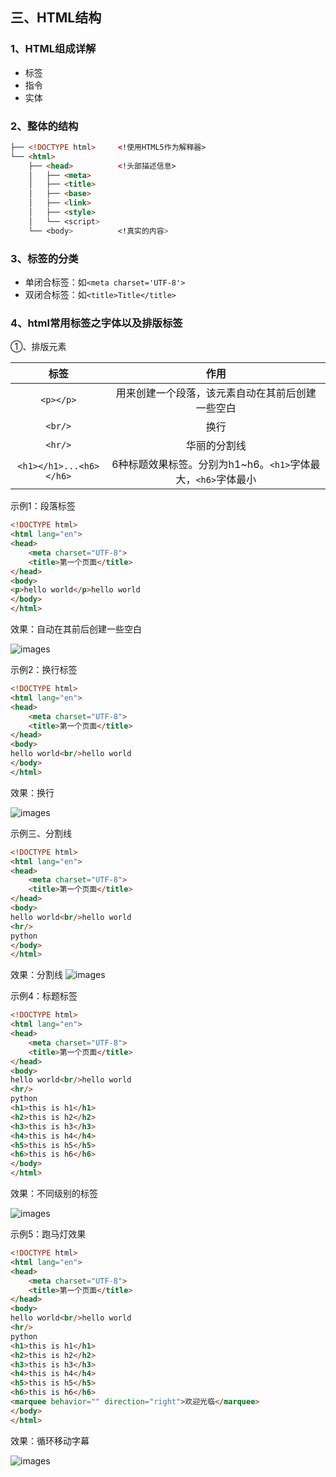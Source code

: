 ## 三、HTML结构

### 1、HTML组成详解

- 标签
- 指令
- 实体

### 2、整体的结构

```html
├── <!DOCTYPE html>     <!使用HTML5作为解释器>
└── <html>
    ├── <head>          <!头部描述信息>
    │   ├── <meta>
    │   ├── <title>
    │   ├── <base>
    │   ├── <link>
    │   ├── <style>
    │   └── <script>
    └── <body>          <!真实的内容>
```

### 3、标签的分类

- 单闭合标签：如`<meta charset='UTF-8'>`
- 双闭合标签：如`<title>Title</title>`

### 4、html常用标签之字体以及排版标签

①、排版元素

|          标签           |                             作用                             |
| :---------------------: | :----------------------------------------------------------: |
|        `<p></p>`        |       用来创建一个段落，该元素自动在其前后创建一些空白       |
|         `<br/>`         |                             换行                             |
|         `<hr/>`         |                         华丽的分割线                         |
| `<h1></h1>...<h6></h6>` | 6种标题效果标签。分别为h1~h6。`<h1>`字体最大，`<h6>`字体最小 |

示例1：段落标签

```html
<!DOCTYPE html>
<html lang="en">
<head>
    <meta charset="UTF-8">
    <title>第一个页面</title>
</head>
<body>
<p>hello world</p>hello world
</body>
</html>
```

效果：自动在其前后创建一些空白

![images](./images/3.png)

示例2：换行标签

```html
<!DOCTYPE html>
<html lang="en">
<head>
    <meta charset="UTF-8">
    <title>第一个页面</title>
</head>
<body>
hello world<br/>hello world
</body>
</html>
```

效果：换行

![images](./images/4.png)

示例三、分割线

```html
<!DOCTYPE html>
<html lang="en">
<head>
    <meta charset="UTF-8">
    <title>第一个页面</title>
</head>
<body>
hello world<br/>hello world
<hr/>
python
</body>
</html>
```
效果：分割线
![images](./images/5.png)

示例4：标题标签

```html
<!DOCTYPE html>
<html lang="en">
<head>
    <meta charset="UTF-8">
    <title>第一个页面</title>
</head>
<body>
hello world<br/>hello world
<hr/>
python
<h1>this is h1</h1>
<h2>this is h2</h2>
<h3>this is h3</h3>
<h4>this is h4</h4>
<h5>this is h5</h5>
<h6>this is h6</h6>
</body>
</html>
```

效果：不同级别的标签

![images](./images/6.png)

示例5：跑马灯效果

```html
<!DOCTYPE html>
<html lang="en">
<head>
    <meta charset="UTF-8">
    <title>第一个页面</title>
</head>
<body>
hello world<br/>hello world
<hr/>
python
<h1>this is h1</h1>
<h2>this is h2</h2>
<h3>this is h3</h3>
<h4>this is h4</h4>
<h5>this is h5</h5>
<h6>this is h6</h6>
<marquee behavior="" direction="right">欢迎光临</marquee>
</body>
</html>
```

效果：循环移动字幕

![images](./images/7.png)

